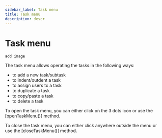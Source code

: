 ```yaml
---
sidebar_label: Task menu
title: Task menu
description: descr
---
```


# Task menu

```todo
add image
```

The task menu allows operating the tasks in the following ways:

- to add a new task/subtask
- to indent/outdent a task
- to assign users to a task
- to duplicate a task
- to copy/paste a task
- to delete a task

To open the task menu, you can either click on the 3 dots icon or use the [openTaskMenu()] method.

To close the task menu, you can either click anywhere outside the menu or use the [closeTaskMenu()] method.
